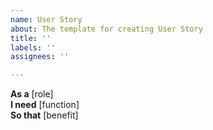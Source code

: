 ```yaml
---
name: User Story
about: The template for creating User Story
title: ''
labels: ''
assignees: ''

---
```


**As a** [role]  
 **I need** [function]  
 **So that** [benefit]
